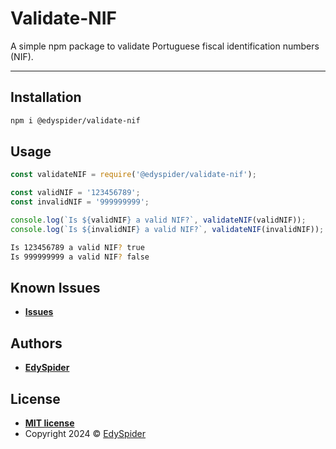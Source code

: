 # Validate-NIF

A simple npm package to validate Portuguese fiscal identification numbers (NIF).

---

## Installation

```sh
npm i @edyspider/validate-nif
```

## Usage

```js
const validateNIF = require('@edyspider/validate-nif');

const validNIF = '123456789';
const invalidNIF = '999999999';

console.log(`Is ${validNIF} a valid NIF?`, validateNIF(validNIF));
console.log(`Is ${invalidNIF} a valid NIF?`, validateNIF(invalidNIF));
```

```sh
Is 123456789 a valid NIF? true
Is 999999999 a valid NIF? false
```

## Known Issues

* [**Issues**](https://github.com/edyspider/validate-nif/issues)

## Authors

* [**EdySpider**](https://github.com/edyspider/)

## License

* **[MIT license](https://github.com/edyspider//validate-nif/blob/master/LICENSE)**
* Copyright 2024 &copy; [EdySpider](https://github.com/edyspider/)
